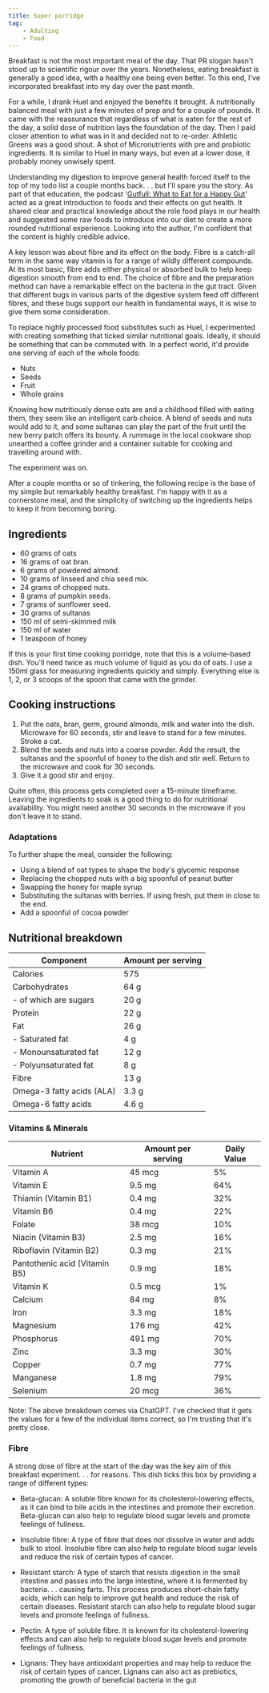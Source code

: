 ```yaml
---
title: Super porridge
tag:
    - Adulting
    - Food
---
```


Breakfast is not the most important meal of the day. That PR slogan hasn't stood up to scientific rigour over the years. Nonetheless, eating breakfast is generally a good idea, with a healthy one being even better. To this end, I've incorporated breakfast into my day over the past month.

For a while, I drank Huel and enjoyed the benefits it brought. A nutritionally balanced meal with just a few minutes of prep and for a couple of pounds. It came with the reassurance that regardless of what is eaten for the rest of the day, a solid dose of nutrition lays the foundation of the day. Then I paid closer attention to what was in it and decided not to re-order. Athletic Greens was a good shout. A shot of Micronutrients with pre and probiotic ingredients. It is similar to Huel in many ways, but even at a lower dose, it probably money unwisely spent.

Understanding my digestion to improve general health forced itself to the top of my todo list a couple months back. . . but I'll spare you the story. As part of that education, the podcast '[Gutfull: What to Eat for a Happy Gut](https://www.audible.co.uk/pd/Gutfull-What-to-Eat-for-a-Happy-Gut-Podcast/B08P6XLKR6)' acted as a great introduction to foods and their effects on gut health. It shared clear and practical knowledge about the role food plays in our health and suggested some raw foods to introduce into our diet to create a more rounded nutritional experience. Looking into the author, I'm confident that the content is highly credible advice.

A key lesson was about fibre and its effect on the body. Fibre is a catch-all term in the same way vitamin is for a range of wildly different compounds. At its most basic, fibre adds either physical or absorbed bulk to help keep digestion smooth from end to end. The choice of fibre and the preparation method can have a remarkable effect on the bacteria in the gut tract. Given that different bugs in various parts of the digestive system feed off different fibres, and these bugs support our health in fundamental ways, it is wise to give them some consideration.

To replace highly processed food substitutes such as Huel, I experimented with creating something that ticked similar nutritional goals. Ideally, it should be something that can be commuted with. In a perfect world, it'd provide one serving of each of the whole foods:

- Nuts
- Seeds
- Fruit
- Whole grains

Knowing how nutritiously dense oats are and a childhood filled with eating them, they seem like an intelligent carb choice. A blend of seeds and nuts would add to it, and some sultanas can play the part of the fruit until the new berry patch offers its bounty. A rummage in the local cookware shop unearthed a coffee grinder and a container suitable for cooking and travelling around with. 

The experiment was on. 

After a couple months or so of tinkering, the following recipe is the base of my simple but remarkably healthy breakfast. I'm happy with it as a cornerstone meal, and the simplicity of switching up the ingredients helps to keep it from becoming boring.

## Ingredients

- 60 grams of oats
- 16 grams of oat bran.
- 6 grams of powdered almond.
- 10 grams of linseed and chia seed mix.
- 24 grams of chopped nuts.
- 8 grams of pumpkin seeds.
- 7 grams of sunflower seed.
- 30 grams of sultanas
- 150 ml of semi-skimmed milk
- 150 ml of water
- 1 teaspoon of honey

If this is your first time cooking porridge, note that this is a volume-based dish. You'll need twice as much volume of liquid as you do of oats. I use a 150ml glass for measuring ingredients quickly and simply. Everything else is 1, 2, or 3 scoops of the spoon that came with the grinder.

## Cooking instructions

1) Put the oats, bran, germ, ground almonds, milk and water into the dish. Microwave for 60 seconds, stir and leave to stand for a few minutes. Stroke a cat.  
2) Blend the seeds and nuts into a coarse powder. Add the result, the sultanas and the spoonful of honey to the dish and stir well. Return to the microwave and cook for 30 seconds.  
3) Give it a good stir and enjoy.  

Quite often, this process gets completed over a 15-minute timeframe. Leaving the ingredients to soak is a good thing to do for nutritional availability. You might need another 30 seconds in the microwave if you don't leave it to stand.

### Adaptations

To further shape the meal, consider the following:

- Using a blend of oat types to shape the body's glycemic response
- Replacing the chopped nuts with a big spoonful of peanut butter
- Swapping the honey for maple syrup
- Substituting the sultanas with berries. If using fresh, put them in close to the end.
- Add a spoonful of cocoa powder

## Nutritional breakdown

| Component        | Amount per serving |
| --------------- | ------------------ |
| Calories        | 575                |
| Carbohydrates   | 64 g               |
| - of which are sugars          | 20 g               |
| Protein         | 22 g               |
| Fat             | 26 g               |
| - Saturated fat | 4 g                |
| - Monounsaturated fat | 12 g          |
| - Polyunsaturated fat | 8 g           |
| Fibre           | 13 g               |
| Omega-3 fatty acids (ALA) | 3.3 g    |
| Omega-6 fatty acids | 4.6 g           |

### Vitamins & Minerals

| Nutrient      | Amount per serving | Daily Value |
| ------------- | ------------------|-------------|
| Vitamin A     | 45 mcg            | 5%          |
| Vitamin E     | 9.5 mg            | 64%         |
| Thiamin (Vitamin B1) | 0.4 mg     | 32%         |
| Vitamin B6    | 0.4 mg            | 22%         |
| Folate        | 38 mcg            | 10%         |
| Niacin (Vitamin B3) | 2.5 mg        | 16%         |
| Riboflavin (Vitamin B2) | 0.3 mg  | 21%         |
| Pantothenic acid (Vitamin B5) | 0.9 mg | 18%    |
| Vitamin K     | 0.5 mcg           | 1%          |
| Calcium       | 84 mg             | 8%          |
| Iron          | 3.3 mg            | 18%         |
| Magnesium     | 176 mg            | 42%         |
| Phosphorus    | 491 mg            | 70%         |
| Zinc          | 3.3 mg            | 30%         |
| Copper        | 0.7 mg            | 77%         |
| Manganese     | 1.8 mg            | 79%         |
| Selenium      | 20 mcg            | 36%         |

Note: The above breakdown comes via ChatGPT. I've checked that it gets the values for a few of the individual items correct, so I'm trusting that it's pretty close.

### Fibre

A strong dose of fibre at the start of the day was the key aim of this breakfast experiment. . . for reasons. This dish ticks this box by providing a range of different types:

- Beta-glucan: A soluble fibre known for its cholesterol-lowering effects, as it can bind to bile acids in the intestines and promote their excretion. Beta-glucan can also help to regulate blood sugar levels and promote feelings of fullness.

- Insoluble fibre: A type of fibre that does not dissolve in water and adds bulk to stool. Insoluble fibre can also help to regulate blood sugar levels and reduce the risk of certain types of cancer.

- Resistant starch: A type of starch that resists digestion in the small intestine and passes into the large intestine, where it is fermented by bacteria. . . causing farts. This process produces short-chain fatty acids, which can help to improve gut health and reduce the risk of certain diseases. Resistant starch can also help to regulate blood sugar levels and promote feelings of fullness.

- Pectin: A type of soluble fibre. It is known for its cholesterol-lowering effects and can also help to regulate blood sugar levels and promote feelings of fullness.

- Lignans: They have antioxidant properties and may help to reduce the risk of certain types of cancer. Lignans can also act as prebiotics, promoting the growth of beneficial bacteria in the gut
